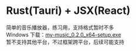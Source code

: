 # Rust(Tauri) + JSX(React)

简单的音乐播放器，练习用，支持格式暂时不多  
Windows 下载：[my-music_0.2.0_x64-setup.exe](https://github.com/hellolio/my_music/releases/download/0.2.0/my-music_0.2.0_x64-setup.exe)  
暂不支持其他平台，不过框架跨平台，后续可能支持
